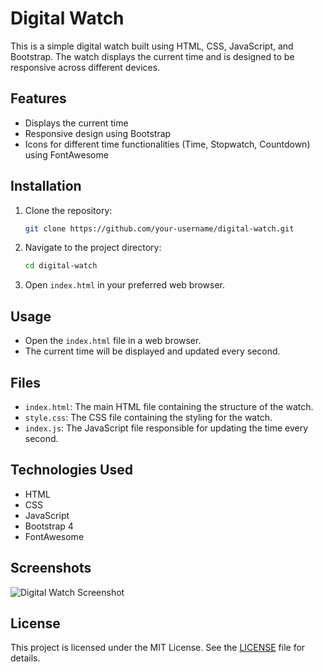 # Digital Watch

This is a simple digital watch built using HTML, CSS, JavaScript, and Bootstrap. The watch displays the current time and is designed to be responsive across different devices.

## Features

- Displays the current time
- Responsive design using Bootstrap
- Icons for different time functionalities (Time, Stopwatch, Countdown) using FontAwesome

## Installation

1. Clone the repository:

    ```bash
    git clone https://github.com/your-username/digital-watch.git
    ```

2. Navigate to the project directory:

    ```bash
    cd digital-watch
    ```

3. Open `index.html` in your preferred web browser.

## Usage

- Open the `index.html` file in a web browser.
- The current time will be displayed and updated every second.

## Files

- `index.html`: The main HTML file containing the structure of the watch.
- `style.css`: The CSS file containing the styling for the watch.
- `index.js`: The JavaScript file responsible for updating the time every second.

## Technologies Used

- HTML
- CSS
- JavaScript
- Bootstrap 4
- FontAwesome

## Screenshots

![Digital Watch Screenshot](screenshot.png)

## License

This project is licensed under the MIT License. See the [LICENSE](LICENSE) file for details.
